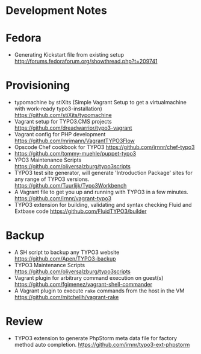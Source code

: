 Development Notes
=================

# Fedora

- Generating Kickstart file from existing setup <http://forums.fedoraforum.org/showthread.php?t=209741>

# Provisioning

- typomachine by stiXits (Simple Vagrant Setup to get a virtualmachine with work-ready typo3-installation) <https://github.com/stiXits/typomachine>
- Vagrant setup for TYPO3.CMS projects <https://github.com/dreadwarrior/typo3-vagrant>
- Vagrant config for PHP development <https://github.com/mrimann/VagrantTYPO3Flow>
- Opscode Chef cookbook for TYPO3 <https://github.com/irnnr/chef-typo3>
- <https://github.com/tommy-muehle/puppet-typo3>
- YPO3 Maintenance Scripts <https://github.com/oliversalzburg/typo3scripts>
- TYPO3 test site generator, will generate 'Introduction Package' sites for any range of TYPO3 versions. <https://github.com/Tuurlijk/Typo3Workbench>
- A Vagrant file to get you up and running with TYPO3 in a few minutes. <https://github.com/irnnr/vagrant-typo3>
- TYPO3 extension for building, validating and syntax checking Fluid and Extbase code <https://github.com/FluidTYPO3/builder>

# Backup

- A SH script to backup any TYPO3 website <https://github.com/Apen/TYPO3-backup>
- TYPO3 Maintenance Scripts <https://github.com/oliversalzburg/typo3scripts>
- Vagrant plugin for arbitrary command execution on guest(s) <https://github.com/fgimenez/vagrant-shell-commander>
- A Vagrant plugin to execute `rake` commands from the host in the VM <https://github.com/mitchellh/vagrant-rake>

# Review

- TYPO3 extension to generate PhpStorm meta data file for factory method auto completion. <https://github.com/irnnr/typo3-ext-phpstorm>

